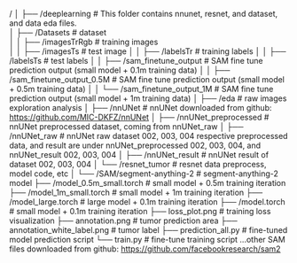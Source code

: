 /
│
├── /deeplearning                           # This folder contains nnunet, resnet, and dataset, and data eda files.                                                                                         
│   ├── /Datasets                      # dataset                                                                                                                                                            
│   │   ├── /imagesTrRgb               # training images                                                                                                                                                            
│   │   ├── /imagesTs                  # test image
│   │   ├── /labelsTr                  # training labels
│   │   ├── /labelsTs                  # test labels
│   │   ├── /sam_finetune_output       # SAM fine tune prediction output (small model + 0.1m training data)
│   │   ├── /sam_finetune_output_0.5M  # SAM fine tune prediction output (small model + 0.5m training data)
│   │   └── /sam_finetune_output_1M    # SAM fine tune prediction output (small model + 1m training data)
│   ├── /eda                           # raw images exploration analysis
│   ├── /nnUNet                        # nnUNet downloaded from github: https://github.com/MIC-DKFZ/nnUNet
│   ├── /nnUNet_preprocessed           # nnUNet preprocessed dataset, coming from nnUNet_raw
│   ├── /nnUNet_raw                    # nnUNet raw dataset 002, 003, 004 respective preprocessed data, and result are under nnUNet_preprocessed 002, 003, 004, and nnUNet_result  002, 003, 004
│   ├── /nnUNet_result                 # nnUNet result of dataset 002, 003, 004
│   └── /resnet_tumor                  # resnet data preprocess, model code, etc
│
└── /SAM/segment-anything-2                # segment-anything-2 model
    ├── /model_0.5m_small.torch        # small model + 0.5m training iteration
    ├── /model_1m_small.torch          # small model + 1m training iteration
    ├── /model_large.torch             # large model + 0.1m training iteration
    ├── /model.torch                   # small model + 0.1m training iteration
    ├── loss_plot.png                  # training loss visualization
    ├── annotation.png                 # tumor prediction area
    ├── annotation_white_label.png     # tumor label
    ├── prediction_all.py              # fine-tuned model prediction script
    └── train.py                       # fine-tune training script
    ...other SAM files downloaded from github: https://github.com/facebookresearch/sam2
    
          

